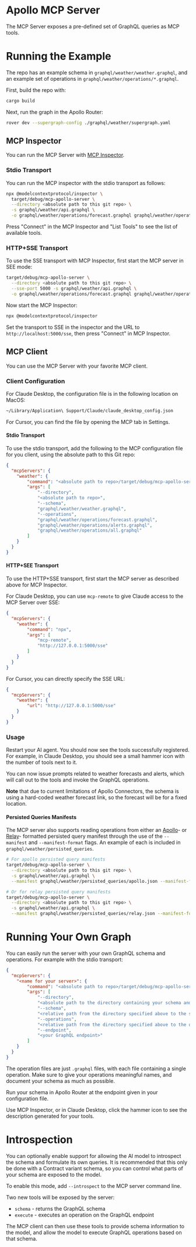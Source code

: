 # Apollo MCP Server

The MCP Server exposes a pre-defined set of GraphQL queries as MCP tools.

# Running the Example

The repo has an example schema in `graphql/weather/weather.graphql`, and an example set of operations in `graphql/weather/operations/*.graphql`.

First, build the repo with:

```sh
cargo build
```

Next, run the graph in the Apollo Router:

```sh
rover dev --supergraph-config ./graphql/weather/supergraph.yaml
```

## MCP Inspector

You can run the MCP Server with [MCP Inspector](https://modelcontextprotocol.io/docs/tools/inspector).

### Stdio Transport

You can run the MCP inspector with the stdio transport as follows:

```sh
npx @modelcontextprotocol/inspector \
  target/debug/mcp-apollo-server \
  --directory <absolute path to this git repo> \
  -s graphql/weather/api.graphql \
  -o graphql/weather/operations/forecast.graphql graphql/weather/operations/alerts.graphql graphql/weather/operations/all.graphql
```

Press "Connect" in the MCP Inspector and "List Tools" to see the list of available tools.

### HTTP+SSE Transport

To use the SSE transport with MCP Inspector, first start the MCP server in SEE mode:

```sh
target/debug/mcp-apollo-server \
  --directory <absolute path to this git repo> \
  --sse-port 5000 -s graphql/weather/api.graphql \
  -o graphql/weather/operations/forecast.graphql graphql/weather/operations/alerts.graphql graphql/weather/operations/all.graphql
```

Now start the MCP Inspector:

```sh
npx @modelcontextprotocol/inspector
```

Set the transport to SSE in the inspector and the URL to `http://localhost:5000/sse`, then press "Connect" in MCP Inspector.

## MCP Client

You can use the MCP Server with your favorite MCP client.

### Client Configuration

For Claude Desktop, the configuration file is in the following location on MacOS:

```sh
~/Library/Application\ Support/Claude/claude_desktop_config.json
```

For Cursor, you can find the file by opening the MCP tab in Settings.

#### Stdio Transport

To use the stdio transport, add the following to the MCP configuration file for you client, using the absolute path to this Git repo:

```json
{
  "mcpServers": {
    "weather": {
        "command": "<absolute path to repo>/target/debug/mcp-apollo-server",
        "args": [
            "--directory",
            "<absolute path to repo>",
            "--schema",
            "graphql/weather/weather.graphql",
            "--operations",
            "graphql/weather/operations/forecast.graphql",
            "graphql/weather/operations/alerts.graphql",
            "graphql/weather/operations/all.graphql"
        ]
    }
  }
}
```

#### HTTP+SEE Transport

To use the HTTP+SSE transport, first start the MCP server as described above for MCP Inspector.

For Claude Desktop, you can use `mcp-remote` to give Claude access to the MCP Server over SSE:

```json
{
  "mcpServers": {
    "weather": {
        "command": "npx",
        "args": [
            "mcp-remote",
            "http://127.0.0.1:5000/sse"
        ]
    }
  }
}
```

For Cursor, you can directly specify the SSE URL:

```json
{
  "mcpServers": {
    "weather": {
        "url": "http://127.0.0.1:5000/sse"
    }
  }
}
```

### Usage

Restart your AI agent. You should now see the tools successfully registered. For example, in Claude Desktop, you should see a small hammer icon with the number of tools next to it.

You can now issue prompts related to weather forecasts and alerts, which will call out to the tools and invoke the GraphQL operations.

**Note** that due to current limitations of Apollo Connectors, the schema is using a hard-coded weather forecast link, so the forecast will be for a fixed location.

#### Persisted Queries Manifests

The MCP server also supports reading operations from either an
[Apollo](https://www.apollographql.com/docs/graphos/platform/security/persisted-queries#manifest-format)-
or [Relay](https://relay.dev/docs/guides/persisted-queries/)-
formatted persisted query manifest through the use of the `--manifest` and `--manifest-format` flags.
An example of each is included in `graphql/weather/persisted_queries`.

```sh
# For apollo persisted query manifests
target/debug/mcp-apollo-server \
  --directory <absolute path to this git repo> \
  -s graphql/weather/api.graphql \
  --manifest graphql/weather/persisted_queries/apollo.json --manifest-format apollo

# Or for relay persisted query manifests
target/debug/mcp-apollo-server \
  --directory <absolute path to this git repo> \
  -s graphql/weather/api.graphql \
  --manifest graphql/weather/persisted_queries/relay.json --manifest-format relay
```

# Running Your Own Graph

You can easily run the server with your own GraphQL schema and operations. For example with the stdio transport:

```json
{
  "mcpServers": {
    "<name for your server>": {
        "command": "<absolute path to repo>/target/debug/mcp-apollo-server",
        "args": [
            "--directory",
            "<absolute path to the directory containing your schema and operations file>",
            "--schema",
            "<relative path from the directory specified above to the schema>",
            "--operations",
            "<relative path from the directory specified above to the operation files>",
            "--endpoint",
            "<your GraphQL endpoint>"
        ]
    }
  }
}
```

The operation files are just `.graphql` files, with each file containing a single operation. Make sure to give your operations meaningful names, and document your schema as much as possible.

Run your schema in Apollo Router at the endpoint given in your configuration file.

Use MCP Inspector, or in Claude Desktop, click the hammer icon to see the description generated for your tools.

# Introspection

You can optionally enable support for allowing the AI model to introspect the schema and formulate its own queries. It is recommended that this only be done with a Contract variant schema, so you can control what parts of your schema are exposed to the model.

To enable this mode, add `--introspect` to the MCP server command line.

Two new tools will be exposed by the server:

* `schema` - returns the GraphQL schema
* `execute` - executes an operation on the GraphQL endpoint

The MCP client can then use these tools to provide schema information to the model, and allow the model to execute GraphQL operations based on that schema.

